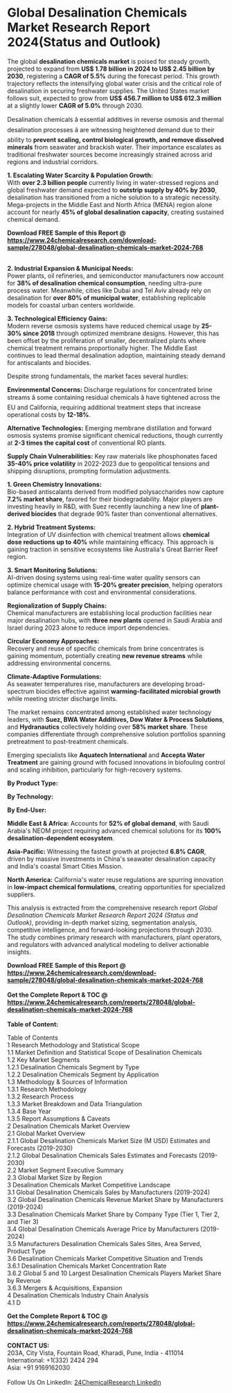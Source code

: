 <h1>Global Desalination Chemicals Market Research Report 2024(Status and Outlook)</h1><p>The global <strong>desalination chemicals market</strong> is poised for steady growth, projected to expand from <strong>US$ 1.78 billion in 2024 to US$ 2.45 billion by 2030</strong>, registering a <strong>CAGR of 5.5%</strong> during the forecast period. This growth trajectory reflects the intensifying global water crisis and the critical role of desalination in securing freshwater supplies. The United States market follows suit, expected to grow from <strong>US$ 456.7 million to US$ 612.3 million</strong> at a slightly lower <strong>CAGR of 5.0%</strong> through 2030.</p><p>Desalination chemicals â essential additives in reverse osmosis and thermal desalination processes â are witnessing heightened demand due to their ability to <strong>prevent scaling, control biological growth, and remove dissolved minerals</strong> from seawater and brackish water. Their importance escalates as traditional freshwater sources become increasingly strained across arid regions and industrial corridors.</p><p><strong>1. Escalating Water Scarcity &amp; Population Growth:</strong><br>
With <strong>over 2.3 billion people</strong> currently living in water-stressed regions and global freshwater demand expected to <strong>outstrip supply by 40% by 2030</strong>, desalination has transitioned from a niche solution to a strategic necessity. Mega-projects in the Middle East and North Africa (MENA) region alone account for nearly <strong>45% of global desalination capacity</strong>, creating sustained chemical demand.</p><div><b>Download FREE Sample of this Report @ 
            <a href="https://www.24chemicalresearch.com/download-sample/278048/global-desalination-chemicals-market-2024-768">
            https://www.24chemicalresearch.com/download-sample/278048/global-desalination-chemicals-market-2024-768</a></b></div><br><p><strong>2. Industrial Expansion &amp; Municipal Needs:</strong><br>
Power plants, oil refineries, and semiconductor manufacturers now account for <strong>38% of desalination chemical consumption</strong>, needing ultra-pure process water. Meanwhile, cities like Dubai and Tel Aviv already rely on desalination for <strong>over 80% of municipal water</strong>, establishing replicable models for coastal urban centers worldwide.</p><p><strong>3. Technological Efficiency Gains:</strong><br>
Modern reverse osmosis systems have reduced chemical usage by <strong>25-30% since 2018</strong> through optimized membrane designs. However, this has been offset by the proliferation of smaller, decentralized plants where chemical treatment remains proportionally higher. The Middle East continues to lead thermal desalination adoption, maintaining steady demand for antiscalants and biocides.</p><p>Despite strong fundamentals, the market faces several hurdles:</p><p><strong>Environmental Concerns:</strong> Discharge regulations for concentrated brine streams â some containing residual chemicals â have tightened across the EU and California, requiring additional treatment steps that increase operational costs by <strong>12-18%</strong>.</p><p><strong>Alternative Technologies:</strong> Emerging membrane distillation and forward osmosis systems promise significant chemical reductions, though currently at <strong>2-3 times the capital cost</strong> of conventional RO plants.</p><p><strong>Supply Chain Vulnerabilities:</strong> Key raw materials like phosphonates faced <strong>35-40% price volatility</strong> in 2022-2023 due to geopolitical tensions and shipping disruptions, prompting formulation adjustments.</p><p><strong>1. Green Chemistry Innovations:</strong><br>
Bio-based antiscalants derived from modified polysaccharides now capture <strong>7.2% market share</strong>, favored for their biodegradability. Major players are investing heavily in R&amp;D, with Suez recently launching a new line of <strong>plant-derived biocides</strong> that degrade 90% faster than conventional alternatives.</p><p><strong>2. Hybrid Treatment Systems:</strong><br>
Integration of UV disinfection with chemical treatment allows <strong>chemical dose reductions up to 40%</strong> while maintaining efficacy. This approach is gaining traction in sensitive ecosystems like Australia's Great Barrier Reef region.</p><p><strong>3. Smart Monitoring Solutions:</strong><br>
AI-driven dosing systems using real-time water quality sensors can optimize chemical usage with <strong>15-20% greater precision</strong>, helping operators balance performance with cost and environmental considerations.</p><p><strong>Regionalization of Supply Chains:</strong><br>
    Chemical manufacturers are establishing local production facilities near major desalination hubs, with <strong>three new plants</strong> opened in Saudi Arabia and Israel during 2023 alone to reduce import dependencies.</p><p><strong>Circular Economy Approaches:</strong><br>
    Recovery and reuse of specific chemicals from brine concentrates is gaining momentum, potentially creating <strong>new revenue streams</strong> while addressing environmental concerns.</p><p><strong>Climate-Adaptive Formulations:</strong><br>
    As seawater temperatures rise, manufacturers are developing broad-spectrum biocides effective against <strong>warming-facilitated microbial growth</strong> while meeting stricter discharge limits.</p><p>The market remains concentrated among established water technology leaders, with <strong>Suez, BWA Water Additives, Dow Water &amp; Process Solutions</strong>, and <strong>Hydranautics</strong> collectively holding over <strong>58% market share</strong>. These companies differentiate through comprehensive solution portfolios spanning pretreatment to post-treatment chemicals.</p><p>Emerging specialists like <strong>Aquatech International</strong> and <strong>Accepta Water Treatment</strong> are gaining ground with focused innovations in biofouling control and scaling inhibition, particularly for high-recovery systems.</p><p><strong>By Product Type:</strong></p><p><strong>By Technology:</strong></p><p><strong>By End-User:</strong></p><p><strong>Middle East &amp; Africa:</strong> Accounts for <strong>52% of global demand</strong>, with Saudi Arabia's NEOM project requiring advanced chemical solutions for its <strong>100% desalination-dependent ecosystem</strong>.</p><p><strong>Asia-Pacific:</strong> Witnessing the fastest growth at projected <strong>6.8% CAGR</strong>, driven by massive investments in China's seawater desalination capacity and India's coastal Smart Cities Mission.</p><p><strong>North America:</strong> California's water reuse regulations are spurring innovation in <strong>low-impact chemical formulations</strong>, creating opportunities for specialized suppliers.</p><p>This analysis is extracted from the comprehensive research report <em>Global Desalination Chemicals Market Research Report 2024 (Status and Outlook)</em>, providing in-depth market sizing, segmentation analysis, competitive intelligence, and forward-looking projections through 2030. The study combines primary research with manufacturers, plant operators, and regulators with advanced analytical modeling to deliver actionable insights.</p><div><b>Download FREE Sample of this Report @ 
            <a href="https://www.24chemicalresearch.com/download-sample/278048/global-desalination-chemicals-market-2024-768">
            https://www.24chemicalresearch.com/download-sample/278048/global-desalination-chemicals-market-2024-768</a></b></div><br><div><b>Get the Complete Report & TOC @ 
            <a href="https://www.24chemicalresearch.com/reports/278048/global-desalination-chemicals-market-2024-768">
            https://www.24chemicalresearch.com/reports/278048/global-desalination-chemicals-market-2024-768</a></b></div><br>
            <b>Table of Content:</b><p>Table of Contents<br />
1 Research Methodology and Statistical Scope<br />
1.1 Market Definition and Statistical Scope of Desalination Chemicals<br />
1.2 Key Market Segments<br />
1.2.1 Desalination Chemicals Segment by Type<br />
1.2.2 Desalination Chemicals Segment by Application<br />
1.3 Methodology & Sources of Information<br />
1.3.1 Research Methodology<br />
1.3.2 Research Process<br />
1.3.3 Market Breakdown and Data Triangulation<br />
1.3.4 Base Year<br />
1.3.5 Report Assumptions & Caveats<br />
2 Desalination Chemicals Market Overview<br />
2.1 Global Market Overview<br />
2.1.1 Global Desalination Chemicals Market Size (M USD) Estimates and Forecasts (2019-2030)<br />
2.1.2 Global Desalination Chemicals Sales Estimates and Forecasts (2019-2030)<br />
2.2 Market Segment Executive Summary<br />
2.3 Global Market Size by Region<br />
3 Desalination Chemicals Market Competitive Landscape<br />
3.1 Global Desalination Chemicals Sales by Manufacturers (2019-2024)<br />
3.2 Global Desalination Chemicals Revenue Market Share by Manufacturers (2019-2024)<br />
3.3 Desalination Chemicals Market Share by Company Type (Tier 1, Tier 2, and Tier 3)<br />
3.4 Global Desalination Chemicals Average Price by Manufacturers (2019-2024)<br />
3.5 Manufacturers Desalination Chemicals Sales Sites, Area Served, Product Type<br />
3.6 Desalination Chemicals Market Competitive Situation and Trends<br />
3.6.1 Desalination Chemicals Market Concentration Rate<br />
3.6.2 Global 5 and 10 Largest Desalination Chemicals Players Market Share by Revenue<br />
3.6.3 Mergers & Acquisitions, Expansion<br />
4 Desalination Chemicals Industry Chain Analysis<br />
4.1 D</p><div><b>Get the Complete Report & TOC @ 
            <a href="https://www.24chemicalresearch.com/reports/278048/global-desalination-chemicals-market-2024-768">
            https://www.24chemicalresearch.com/reports/278048/global-desalination-chemicals-market-2024-768</a></b></div><br><b>CONTACT US:</b><br>
            203A, City Vista, Fountain Road, Kharadi, Pune, India - 411014<br>
            International: +1(332) 2424 294<br>
            Asia: +91 9169162030 <br><br>
            Follow Us On LinkedIn: <a href="https://www.linkedin.com/company/24chemicalresearch/">24ChemicalResearch LinkedIn</a>